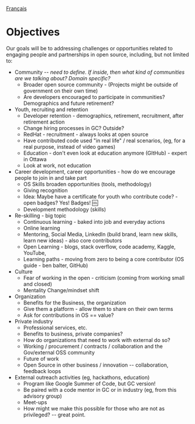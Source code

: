[Français](https://github.com/canada-ca/OS-Advisory_Conseil-SO/blob/master/fr/Groupe_de_travail_Personnes/Objectives.md#objectives)

# Objectives

Our goals will be to addressing challenges or opportunities related to engaging people and partnerships in open source, including, but not limited to:

* Community -- *need to define. If inside, then what kind of communities are we talking about? Domain specific?*
  * Broader open source community - (Projects might be outside of government on their own time)
  * Are developers encouraged to participate in communities? Demographics and future retirement?
* Youth, recruiting and retention
  * Developer retention - demographics, retirement, recruitment, after retirement action
  * Change hiring processes in GC? Outside?
  * RedHat - recruitment - always looks at open source
  * Have contributed code used "in real life" / real scenarios, (eg, for a real purpose, instead of video games)
  * Education - don't even look at education anymore (GItHub) - expert in Ottawa
  * Look at work, not education
* Career development, career opportunities - how do we encourage people to join in and take part
  * OS Skills broaden opportunities (tools, methodology)
  * Giving recognition
  * Idea: Maybe have a certificate for youth who contribute code? - open badges? Yes! Badges! 🆒
  * Development methodology (skills)
* Re-skilling - big topic
  * Continuous learning - baked into job and everyday actions
  * Online learning
  * Mentoring, Social Media, LinkedIn (build brand, learn new skills, learn new ideas) - also core contributors
  * Open Learning - blogs, stack overflow, code academy, Kaggle, YouTube,
  * Learning paths - moving from zero to being a core contributor (OS guide - ben balter, GitHub)
* Culture
  * Fear of working in the open - criticism (coming from working small and closed)
  * Mentality Change/mindset shift
* Organization
  * Benefits for the Business, the organization
  * Give them a platform - allow them to share on their own terms
  * Ask for contributions in OS == value?
* Private industry
  * Professional services, etc.
  * Benefits to business, private companies?
  * How do organizations that need to work with external do so?
  * Working / procurement / contracts / collaboration and the Gov/external OSS community
  * Future of work
  * Open Source in other business / innovation -- collaboration, feedback loops
* External outreach activities (eg, hackathons, education)
  * Program like Google Summer of Code, but GC version!
  * Be paired with a code mentor in GC or in industry (eg, from this advisory group)
  * Meet-ups
  * How might we make this possible for those who are not as privileged? -- great point.
